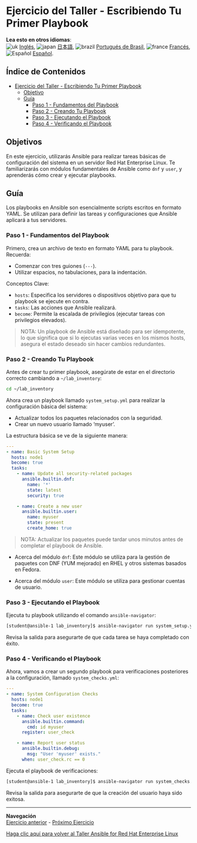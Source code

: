 # Ejercicio del Taller - Escribiendo Tu Primer Playbook

**Lea esto en otros idiomas**:
<br>![uk](../../../images/uk.png) [Inglés](README.md), ![japan](../../../images/japan.png) [日本語](README.ja.md), ![brazil](../../../images/brazil.png) [Portugués de Brasil](README.pt-br.md), ![france](../../../images/fr.png) [Francés](README.fr.md), ![Español](../../../images/col.png) [Español](README.es.md).

## Índice de Contenidos

- [Ejercicio del Taller - Escribiendo Tu Primer Playbook](#ejercicio-del-taller---escribiendo-tu-primer-playbook)
  - [Objetivo](#objetivo)
  - [Guía](#guía)
    - [Paso 1 - Fundamentos del Playbook](#paso-1---fundamentos-del-playbook)
    - [Paso 2 - Creando Tu Playbook](#paso-2---creando-tu-playbook)
    - [Paso 3 - Ejecutando el Playbook](#paso-3---ejecutando-el-playbook)
    - [Paso 4 - Verificando el Playbook](#paso-4---verificando-el-playbook)

## Objetivos

En este ejercicio, utilizarás Ansible para realizar tareas básicas de configuración del sistema en un servidor Red Hat Enterprise Linux. Te familiarizarás con módulos fundamentales de Ansible como `dnf` y `user`, y aprenderás cómo crear y ejecutar playbooks.

## Guía

Los playbooks en Ansible son esencialmente scripts escritos en formato YAML. Se utilizan para definir las tareas y configuraciones que Ansible aplicará a tus servidores.

### Paso 1 - Fundamentos del Playbook
Primero, crea un archivo de texto en formato YAML para tu playbook. Recuerda:
- Comenzar con tres guiones (`---`).
- Utilizar espacios, no tabulaciones, para la indentación.

Conceptos Clave:
- `hosts`: Especifica los servidores o dispositivos objetivo para que tu playbook se ejecute en contra.
- `tasks`: Las acciones que Ansible realizará.
- `become`: Permite la escalada de privilegios (ejecutar tareas con privilegios elevados).

> NOTA: Un playbook de Ansible está diseñado para ser idempotente, lo que significa que si lo ejecutas varias veces en los mismos hosts, asegura el estado deseado sin hacer cambios redundantes.

### Paso 2 - Creando Tu Playbook
Antes de crear tu primer playbook, asegúrate de estar en el directorio correcto cambiando a `~/lab_inventory`:

```bash
cd ~/lab_inventory
```

Ahora crea un playbook llamado `system_setup.yml` para realizar la configuración básica del sistema:
- Actualizar todos los paquetes relacionados con la seguridad.
- Crear un nuevo usuario llamado ‘myuser’.

La estructura básica se ve de la siguiente manera:

```yaml
---
- name: Basic System Setup
  hosts: node1
  become: true
  tasks:
    - name: Update all security-related packages
      ansible.builtin.dnf:
        name: '*'
        state: latest
        security: true

    - name: Create a new user
      ansible.builtin.user:
        name: myuser
        state: present
        create_home: true
```

> NOTA: Actualizar los paquetes puede tardar unos minutos antes de completar el playbook de Ansible.

* Acerca del módulo `dnf`: Este módulo se utiliza para la gestión de paquetes con DNF (YUM mejorado) en RHEL y otros sistemas basados en Fedora.

* Acerca del módulo `user`: Este módulo se utiliza para gestionar cuentas de usuario.

### Paso 3 - Ejecutando el Playbook

Ejecuta tu playbook utilizando el comando `ansible-navigator`:

```bash
[student@ansible-1 lab_inventory]$ ansible-navigator run system_setup.yml -m stdout
```

Revisa la salida para asegurarte de que cada tarea se haya completado con éxito.

### Paso 4 - Verificando el Playbook
Ahora, vamos a crear un segundo playbook para verificaciones posteriores a la configuración, llamado `system_checks.yml`:

```yaml
---
- name: System Configuration Checks
  hosts: node1
  become: true
  tasks:
    - name: Check user existence
      ansible.builtin.command:
        cmd: id myuser
      register: user_check

    - name: Report user status
      ansible.builtin.debug:
        msg: "User 'myuser' exists."
      when: user_check.rc == 0
```

Ejecuta el playbook de verificaciones:

```bash
[student@ansible-1 lab_inventory]$ ansible-navigator run system_checks.yml -m stdout
```

Revisa la salida para asegurarte de que la creación del usuario haya sido exitosa.

----
**Navegación**
<br>
[Ejercicio anterior](../1.2-thebasics/README.es.md) - [Próximo Ejercicio](../1.4-variables)

[Haga clic aquí para volver al Taller Ansible for Red Hat Enterprise Linux](../README.md#section-1---ansible-engine-exercises)
